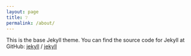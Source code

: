 ```yaml
---
layout: page
title: ❔
permalink: /about/
---
```


This is the base Jekyll theme. You can find the source code for Jekyll at GitHub:
[jekyll](https://github.com/jekyll) /
[jekyll](https://github.com/jekyll/jekyll)
